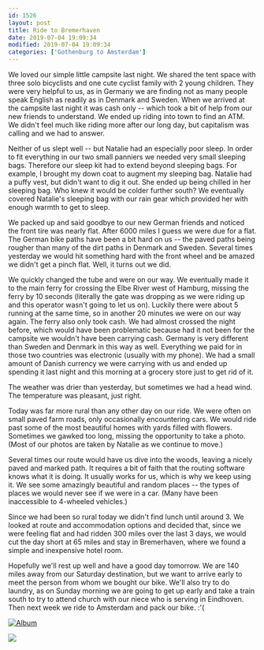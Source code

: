 ```yaml
---
id: 1526
layout: post
title: Ride to Bremerhaven
date: 2019-07-04 19:09:34
modified: 2019-07-04 19:09:34
categories: ['Gothenburg to Amsterdam']
---
```


We loved our simple little campsite last night. We shared the tent space with three solo bicyclists and one cute cyclist family with 2 young children. They were very helpful to us, as in Germany we are finding not as many people speak English as readily as in Denmark and Sweden. When we arrived at the campsite last night it was cash only -- which took a bit of help from our new friends to understand. We ended up riding into town to find an ATM. We didn't feel much like riding more after our long day, but capitalism was calling and we had to answer.

Neither of us slept well -- but Natalie had an especially poor sleep. In order to fit everything in our two small panniers we needed very small sleeping bags. Therefore our sleep kit had to extend beyond sleeping bags. For example, I brought my down coat to augment my sleeping bag. Natalie had a puffy vest, but didn't want to dig it out. She ended up being chilled in her sleeping bag. Who knew it would be colder further south? We eventually covered Natalie's sleeping bag with our rain gear which provided her with enough warmth to get to sleep.

We packed up and said goodbye to our new German friends and noticed the front tire was nearly flat. After 6000 miles I guess we were due for a flat. The German bike paths have been a bit hard on us -- the paved paths being rougher than many of the dirt paths in Denmark and Sweden. Several times yesterday we would hit something hard with the front wheel and be amazed we didn't get a pinch flat. Well, it turns out we did.

We quickly changed the tube and were on our way. We eventually made it to the main ferry for crossing the Elbe River west of Hamburg, missing the ferry by 10 seconds (literally the gate was dropping as we were riding up and this operator wasn't going to let us on). Luckily there were about 5 running at the same time, so in another 20 minutes we were on our way again. The ferry also only took cash. We had almost crossed the night before, which would have been problematic because had it not been for the campsite we wouldn't have been carrying cash. Germany is very different than Sweden and Denmark in this way as well. Everything we paid for in those two countries was electronic (usually with my phone). We had a small amount of Danish currency we were carrying with us and ended up spending it last night and this morning at a grocery store just to get rid of it.

The weather was drier than yesterday, but sometimes we had a head wind. The temperature was pleasant, just right.

Today was far more rural than any other day on our ride. We were often on small paved farm roads, only occasionally encountering cars. We would ride past some of the most beautiful homes with yards filled with flowers. Sometimes we gawked too long, missing the opportunity to take a photo. (Most of our photos are taken by Natalie as we continue to move.)

Several times our route would have us dive into the woods, leaving a nicely paved and marked path. It requires a bit of faith that the routing software knows what it is doing. It usually works for us, which is why we keep using it. We see some amazingly beautiful and random places -- the types of places we would never see if we were in a car. (Many have been inaccessible to 4-wheeled vehicles.)

Since we had been so rural today we didn't find lunch until around 3. We looked at route and accommodation options and decided that, since we were feeling flat and had ridden 300 miles over the last 3 days, we would cut the day short at 65 miles and stay in Bremerhaven, where we found a simple and inexpensive hotel room.

Hopefully we'll rest up well and have a good day tomorrow. We are 140 miles away from our Saturday destination, but we want to arrive early to meet the person from whom we bought our bike. We'll also try to do laundry, as on Sunday morning we are going to get up early and take a train south to try to attend church with our niece who is serving in Eindhoven. Then next week we ride to Amsterdam and pack our bike. :'(

[![Album](https://lh3.googleusercontent.com/1Ch9Ca4osEnm2CUgFv78MPdwQtkB-J578y-YeT8BJpgp7K6rKLdM69bjYXvJEZgoqKFMkzSufPL_WCWB3sMVZ0ASe4p2bMWicle3uGcMvIkFS0ZQQXNetrukaXVAuqxoCCEmuesg_50 "Ride to Bremerhaven")](https://photos.app.goo.gl/1cCVwig6sJUphECn9)

![](https://ride.whitings.org/wp-content/uploads/2019/07/screenshot_20190704-1930511182990083209025181.png)
